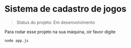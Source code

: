 # Sistema de cadastro de jogos

> Status do projeto: Em desenvolvimento

Para rodar esse projeto na sua máquina, oir favor digite

````
node app.js
````

